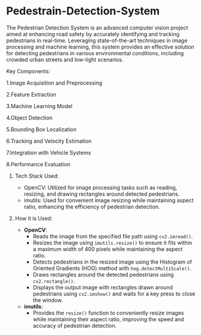 # Pedestrain-Detection-System
The Pedestrian Detection System is an advanced computer vision project aimed at enhancing road safety by accurately identifying and tracking pedestrians in real-time. 
Leveraging state-of-the-art techniques in image processing and machine learning, this system provides an effective solution for detecting pedestrians in various environmental conditions, including crowded urban streets and low-light scenarios.

  Key Components:

   1.Image Acquisition and Preprocessing
   
   2.Feature Extraction
   
   3.Machine Learning Model
   
   4.Object Detection
   
   5.Bounding Box Localization
   
   6.Tracking and Velocity Estimation
   
   7.Integration with Vehicle Systems
   
   8.Performance Evaluation


1. Tech Stack Used:
   - OpenCV: Utilized for image processing tasks such as reading, resizing, and drawing rectangles around detected pedestrians.
   - imutils: Used for convenient image resizing while maintaining aspect ratio, enhancing the efficiency of pedestrian detection.

2. How it is Used:
   - **OpenCV**: 
     - Reads the image from the specified file path using `cv2.imread()`.
     - Resizes the image using `imutils.resize()` to ensure it fits within a maximum width of 400 pixels while maintaining the aspect ratio.
     - Detects pedestrians in the resized image using the Histogram of Oriented Gradients (HOG) method with `hog.detectMultiScale()`.
     - Draws rectangles around the detected pedestrians using `cv2.rectangle()`.
     - Displays the output image with rectangles drawn around pedestrians using `cv2.imshow()` and waits for a key press to close the window.
   - **imutils**:
     - Provides the `resize()` function to conveniently resize images while maintaining their aspect ratio, improving the speed and accuracy of pedestrian detection.

